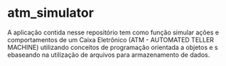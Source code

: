 # atm_simulator

A aplicação contida nesse repositório tem como função simular ações e comportamentos de um Caixa Eletrônico (ATM - AUTOMATED TELLER MACHINE) utilizando conceitos de programação orientada a objetos e s ebaseando na utilização de arquivos para armazenamento de dados.
